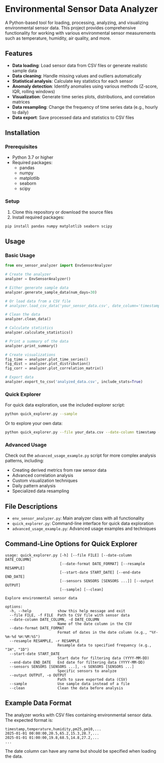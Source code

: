 # Environmental Sensor Data Analyzer

A Python-based tool for loading, processing, analyzing, and visualizing environmental sensor data.
This project provides comprehensive functionality for working with various environmental sensor measurements such as temperature, humidity, air quality, and more.

## Features

- **Data loading**: Load sensor data from CSV files or generate realistic sample data
- **Data cleaning**: Handle missing values and outliers automatically
- **Statistical analysis**: Calculate key statistics for each sensor
- **Anomaly detection**: Identify anomalies using various methods (Z-score, IQR, rolling windows)
- **Visualization**: Generate time series plots, distributions, and correlation matrices
- **Data resampling**: Change the frequency of time series data (e.g., hourly to daily)
- **Data export**: Save processed data and statistics to CSV files

## Installation

### Prerequisites

- Python 3.7 or higher
- Required packages:
  - pandas
  - numpy
  - matplotlib
  - seaborn
  - scipy

### Setup

1. Clone this repository or download the source files
2. Install required packages:

```bash
pip install pandas numpy matplotlib seaborn scipy
```

## Usage

### Basic Usage

```python
from env_sensor_analyzer import EnvSensorAnalyzer

# Create the analyzer
analyzer = EnvSensorAnalyzer()

# Either generate sample data
analyzer.generate_sample_data(num_days=30)

# Or load data from a CSV file
# analyzer.load_csv_data('your_sensor_data.csv', date_column='timestamp')

# Clean the data
analyzer.clean_data()

# Calculate statistics
analyzer.calculate_statistics()

# Print a summary of the data
analyzer.print_summary()

# Create visualizations
fig_time = analyzer.plot_time_series()
fig_dist = analyzer.plot_distribution()
fig_corr = analyzer.plot_correlation_matrix()

# Export data
analyzer.export_to_csv('analyzed_data.csv', include_stats=True)
```

### Quick Explorer

For quick data exploration, use the included explorer script:

```bash
python quick_explorer.py --sample
```

Or to explore your own data:

```bash
python quick_explorer.py --file your_data.csv --date-column timestamp --clean
```

### Advanced Usage

Check out the `advanced_usage_example.py` script for more complex analysis patterns, including:

- Creating derived metrics from raw sensor data
- Advanced correlation analysis
- Custom visualization techniques
- Daily pattern analysis
- Specialized data resampling

## File Descriptions

- `env_sensor_analyzer.py`: Main analyzer class with all functionality
- `quick_explorer.py`: Command-line interface for quick data exploration
- `advanced_usage_example.py`: Advanced usage examples and techniques

## Command-Line Options for Quick Explorer

```
usage: quick_explorer.py [-h] [--file FILE] [--date-column DATE_COLUMN]
                         [--date-format DATE_FORMAT] [--resample RESAMPLE]
                         [--start-date START_DATE] [--end-date END_DATE]
                         [--sensors SENSORS [SENSORS ...]] [--output OUTPUT]
                         [--sample] [--clean]

Explore environmental sensor data

options:
  -h, --help            show this help message and exit
  --file FILE, -f FILE  Path to CSV file with sensor data
  --date-column DATE_COLUMN, -d DATE_COLUMN
                        Name of the date column in the CSV
  --date-format DATE_FORMAT
                        Format of dates in the date column (e.g., "%Y-%m-%d %H:%M:%S")
  --resample RESAMPLE, -r RESAMPLE
                        Resample data to specified frequency (e.g., "1H", "1D")
  --start-date START_DATE
                        Start date for filtering data (YYYY-MM-DD)
  --end-date END_DATE   End date for filtering data (YYYY-MM-DD)
  --sensors SENSORS [SENSORS ...], -s SENSORS [SENSORS ...]
                        Specific sensors to analyze
  --output OUTPUT, -o OUTPUT
                        Path to save exported data (CSV)
  --sample              Use sample data instead of a file
  --clean               Clean the data before analysis
```

## Example Data Format

The analyzer works with CSV files containing environmental sensor data. The expected format is:

```
timestamp,temperature,humidity,pm25,pm10,...
2025-01-01 00:00:00,20.5,65.2,15.3,28.7,...
2025-01-01 01:00:00,19.8,68.5,14.8,27.2,...
...
```

The date column can have any name but should be specified when loading the data.
